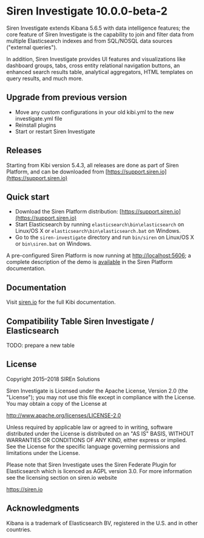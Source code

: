 # Siren Investigate 10.0.0-beta-2

Siren Investigate extends Kibana 5.6.5 with data intelligence features; the core feature of
Siren Investigate is the capability to join and filter data from multiple Elasticsearch
indexes and from SQL/NOSQL data sources ("external queries").

In addition, Siren Investigate provides UI features and visualizations like dashboard
groups, tabs, cross entity relational navigation buttons, an enhanced search
results table, analytical aggregators, HTML templates on query results, and
much more.

## Upgrade from previous version

* Move any custom configurations in your old kibi.yml to the new investigate.yml file
* Reinstall plugins
* Start or restart Siren Investigate

## Releases 

Starting from Kibi version 5.4.3, all releases are done as part of Siren Platform, 
and can be downloaded from [https://support.siren.io](https://support.siren.io)

## Quick start

* Download the Siren Platform distribution: [https://support.siren.io](https://support.siren.io)
* Start Elasticsearch by running `elasticsearch\bin\elasticsearch` on Linux/OS X or `elasticsearch\bin\elasticsearch.bat` on Windows.
* Go to the `siren-investigate` directory and run `bin/siren` on Linux/OS X or `bin\siren.bat` on Windows.

A pre-configured Siren Platform is now running at [http://localhost:5606](http://localhost:5606);
a complete description of the demo is [available](https://docs.siren.io/#getting_started) in the Siren Platform documentation.

## Documentation

Visit [siren.io](https://docs.siren.io/) for the full Kibi documentation.

## Compatibility Table Siren Investigate / Elasticsearch

TODO: prepare a new table

## License

Copyright 2015–2018 SIREn Solutions

Siren Investigate is Licensed under the Apache License, Version 2.0 (the "License"); you may not use this file except in compliance with the License. You may obtain a copy of the License at

  http://www.apache.org/licenses/LICENSE-2.0

Unless required by applicable law or agreed to in writing, software distributed under the License is distributed on an "AS IS" BASIS, WITHOUT WARRANTIES OR CONDITIONS OF ANY KIND, either express or implied. See the License for the specific language governing permissions and limitations under the License.

Please note that Siren Investigate uses the Siren Federate Plugin for Elasticsearch which is licenced as AGPL version 3.0.
For more information see the licensing section on siren.io website

  https://siren.io

## Acknowledgments

Kibana is a trademark of Elasticsearch BV, registered in the U.S. and in other
countries.
